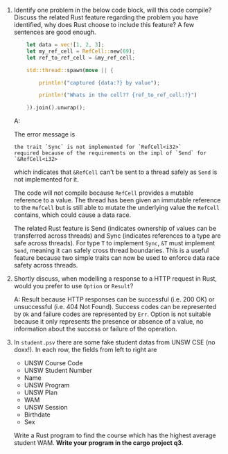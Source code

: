 1. Identify one problem in the below code block, will this code compile? Discuss the related Rust feature regarding the problem you have identified, why does Rust choose to include this feature? A few sentences are good enough.

   ```rust
       let data = vec![1, 2, 3];
       let my_ref_cell = RefCell::new(69);
       let ref_to_ref_cell = &my_ref_cell;

       std::thread::spawn(move || {

           println!("captured {data:?} by value");

           println!("Whats in the cell?? {ref_to_ref_cell:?}")

       }).join().unwrap();
   ```

   A:

   The error message is

   ```
   the trait `Sync` is not implemented for `RefCell<i32>`
   required because of the requirements on the impl of `Send` for `&RefCell<i32>
   ```

   which indicates that `&RefCell` can't be sent to a thread safely as `Send` is not implemented for it.

   The code will not compile because `RefCell` provides a mutable reference to a value. The thread has been given an immutable reference to the `RefCell` but is still able to mutate the underlying value the `RefCell` contains, which could cause a data race.

   The related Rust feature is Send (indicates ownership of values can be transferred across threads) and Sync (indicates references to a type are safe across threads). For type `T` to implement `Sync`, `&T` must implement `Send`, meaning it can safely cross thread boundaries. This is a useful feature because two simple traits can now be used to enforce data race safety across threads.

2. Shortly discuss, when modelling a response to a HTTP request in Rust, would you prefer to use `Option` or `Result`?

   A: Result because HTTP responses can be successful (i.e. 200 OK) or unsuccessful (i.e. 404 Not Found). Success codes can be represented by `Ok` and failure codes are represented by `Err`. Option is not suitable because it only represents the presence or absence of a value, no information about the success or failure of the operation.

3. In `student.psv` there are some fake student datas from UNSW CSE (no doxx!). In each row, the fields from left to right are

   - UNSW Course Code
   - UNSW Student Number
   - Name
   - UNSW Program
   - UNSW Plan
   - WAM
   - UNSW Session
   - Birthdate
   - Sex

   Write a Rust program to find the course which has the highest average student WAM. **Write your program in the cargo project q3**.
